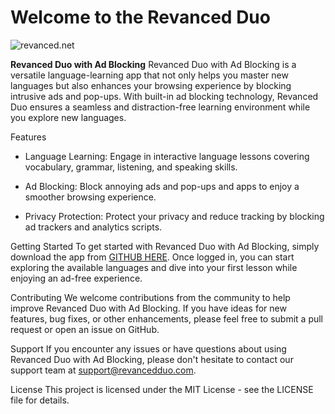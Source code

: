 # Welcome to the Revanced Duo

![revanced.net](https://revanced.net/assets/img/android-chrome-192x192.png)

**Revanced Duo with Ad Blocking**
  Revanced Duo with Ad Blocking is a versatile language-learning app that not only helps you master new languages but also enhances your browsing experience by blocking intrusive ads and pop-ups. With built-in ad blocking technology, Revanced Duo ensures a seamless and distraction-free learning environment while you explore new languages.

Features
- Language Learning: Engage in interactive language lessons covering vocabulary, grammar, listening, and speaking skills.

- Ad Blocking: Block annoying ads and pop-ups and apps to enjoy a smoother browsing experience.

- Privacy Protection: Protect your privacy and reduce tracking by blocking ad trackers and analytics scripts.

Getting Started
  To get started with Revanced Duo with Ad Blocking, simply download the app from [GITHUB HERE](). Once logged in, you can start exploring the available languages and dive into your first lesson while enjoying an ad-free experience.

Contributing
  We welcome contributions from the community to help improve Revanced Duo with Ad Blocking. If you have ideas for new features, bug fixes, or other enhancements, please feel free to submit a pull request or open an issue on GitHub.

Support
  If you encounter any issues or have questions about using Revanced Duo with Ad Blocking, please don't hesitate to contact our support team at [support@revancedduo.com](https://www.revanced.net/contact).

License
  This project is licensed under the MIT License - see the LICENSE file for details.
